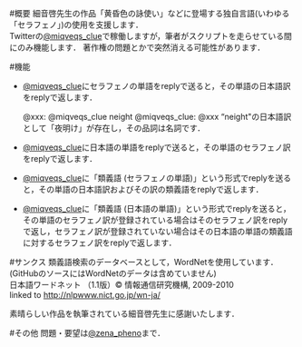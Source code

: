 #概要
細音啓先生の作品「黄昏色の詠使い」などに登場する独自言語(いわゆる「セラフェノ」)の使用を支援します．  
Twitterの[@miqveqs_clue][]で稼働しますが，筆者がスクリプトを走らせている間にのみ機能します．
著作権の問題とかで突然消える可能性があります．

#機能
* [@miqveqs_clue][]にセラフェノの単語をreplyで送ると，その単語の日本語訳をreplyで返します．

    @xxx: @miqveqs_clue neight
    @miqveqs_clue: @xxx “neight"の日本語訳として「夜明け」が存在し，その品詞は名詞です．

* [@miqveqs_clue][]に日本語の単語をreplyで送ると，その単語のセラフェノ訳をreplyで返します．
* [@miqveqs_clue][]に「類義語 (セラフェノの単語)」という形式でreplyを送ると，その単語の日本語訳およびその訳の類義語をreplyで返します．
* [@miqveqs_clue][]に「類義語 (日本語の単語)」という形式でreplyを送ると，その単語のセラフェノ訳が登録されている場合はそのセラフェノ訳をreplyで返し，セラフェノ訳が登録されていない場合はその日本語の単語の類義語に対するセラフェノ訳をreplyで返します．

#サンクス
類義語検索のデータベースとして，WordNetを使用しています．  
(GitHubのソースにはWordNetのデータは含めていません)  
日本語ワードネット （1.1版）© 情報通信研究機構, 2009-2010  
linked to http://nlpwww.nict.go.jp/wn-ja/

素晴らしい作品を執筆されている細音啓先生に感謝いたします．

#その他
問題・要望は[@zena_pheno][]まで．

[@miqveqs_clue]: https://twitter.com/miqveqs_clue
[@zena_pheno]: https://twitter.com/zena_pheno